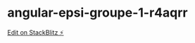 # angular-epsi-groupe-1-r4aqrr

[Edit on StackBlitz ⚡️](https://stackblitz.com/edit/angular-epsi-groupe-1-r4aqrr)